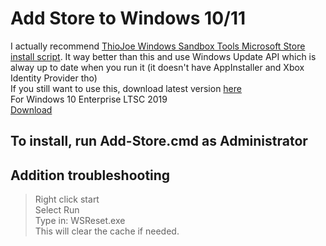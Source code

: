 # Add Store to Windows 10/11  
I actually recommend [ThioJoe Windows Sandbox Tools Microsoft Store install script](https://github.com/ThioJoe/Windows-Sandbox-Tools/blob/main/Installer%20Scripts/Install-Microsoft-Store.ps1). It way better than this and use Windows Update API which is alway up to date when you run it (it doesn't have AppInstaller and Xbox Identity Provider tho)  
If you still want to use this, download latest version [here](https://github.com/QuangVNMC/LTSC-Add-Microsoft-Store/releases/tag/Bruh)  
For Windows 10 Enterprise LTSC 2019   
[Download](https://github.com/lixuy/LTSC-Add-MicrosoftStore/archive/2019.zip)  
## To install, run Add-Store.cmd as Administrator  
## Addition troubleshooting    
>Right click start  
Select Run  
Type in: WSReset.exe  
This will clear the cache if needed.  
